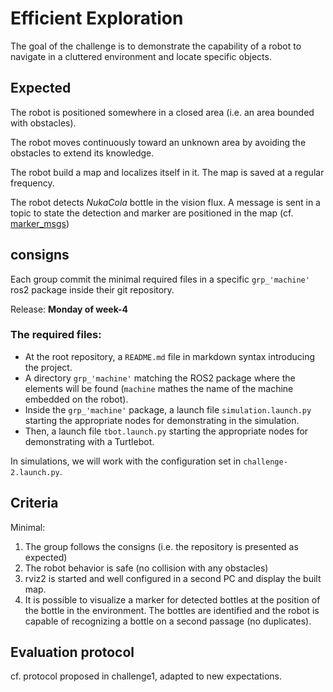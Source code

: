 # Efficient Exploration

The goal of the challenge is to demonstrate the capability of a robot to navigate in a cluttered environment and locate specific objects.

## Expected

The robot is positioned somewhere in a closed area (i.e. an area bounded with obstacles).

The robot moves continuously toward an unknown area by avoiding the obstacles to extend its knowledge.

The robot build a map and localizes itself in it. The map is saved at a regular frequency.

The robot detects _NukaCola_ bottle in the vision flux. A message is sent in a topic to state the detection and marker are positioned in the map (cf. [marker_msgs](http://wiki.ros.org/marker_msgs))

## consigns

Each group commit the minimal required files in a specific `grp_'machine'` ros2 package inside their git repository.

Release: **Monday of week-4**

### The required files:

* At the root repository, a `README.md` file in markdown syntax introducing the project.
* A directory `grp_'machine'` matching the ROS2 package where the elements will be found (`machine` mathes the name of the machine embedded on the robot).
* Inside the `grp_'machine'` package, a launch file `simulation.launch.py` starting the appropriate nodes for demonstrating in the simulation.
* Then, a launch file `tbot.launch.py` starting the appropriate nodes for demonstrating with a Turtlebot.

In simulations, we will work with the configuration set in `challenge-2.launch.py`.

## Criteria

Minimal:

1. The group follows the consigns (i.e. the repository is presented as expected)
2. The robot behavior is safe (no collision with any obstacles)
3. rviz2 is started and well configured in a second PC and display the built map.
4. It is possible to visualize a marker for detected bottles at the position of the bottle in the environment. The bottles are identified and the robot is capable of recognizing a bottle on a second passage (no duplicates).

## Evaluation protocol

cf. protocol proposed in challenge1, adapted to new expectations.
